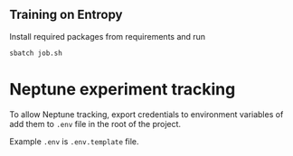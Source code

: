 ## Training on Entropy

Install required packages from requirements and run
```bash
sbatch job.sh
```

# Neptune experiment tracking
To allow Neptune tracking, export credentials to environment variables of add them to `.env` file in the root of the project.

Example `.env` is `.env.template` file.
